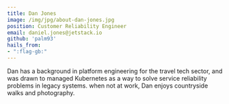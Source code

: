 ```yaml
---
title: Dan Jones
image: /img/jpg/about-dan-jones.jpg
position: Customer Reliability Engineer
email: daniel.jones@jetstack.io
github: 'palm93'
hails_from:
- ":flag-gb:"
---
```


Dan has a background in platform engineering for the travel tech sector, and was drawn to managed Kubernetes as a way to solve service reliability problems in legacy systems. when not at work, Dan enjoys countryside walks and photography.
